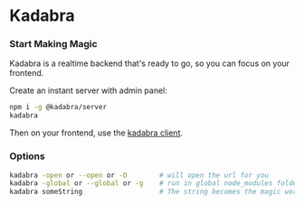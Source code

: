 # Kadabra

### Start Making Magic

Kadabra is a realtime backend that's ready to go, so you can focus on your frontend.

Create an instant server with admin panel:

```sh
npm i -g @kadabra/server
kadabra
```

Then on your frontend, use the [kadabra client](https://github.com/kadabra/client).

### Options

``` sh
kadabra -open or --open or -O        # will open the url for you
kadabra -global or --global or -g    # run in global node_modules folder
kadabra someString                   # The string becomes the magic word
```
